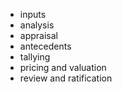 * inputs
* analysis
* appraisal
* antecedents
* tallying
* pricing and valuation
* review and ratification
